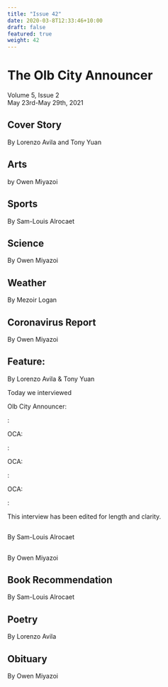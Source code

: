 ```yaml
---
title: "Issue 42"
date: 2020-03-8T12:33:46+10:00
draft: false
featured: true
weight: 42
---
```


# The Olb City Announcer    
Volume 5, Issue 2   
May 23rd-May 29th, 2021    

## Cover Story
By Lorenzo Avila and Tony Yuan



## Arts
by Owen Miyazoi



## Sports
By Sam-Louis Alrocaet



## Science
By Owen Miyazoi



## Weather
By Mezoir Logan



## Coronavirus Report
By Owen Miyazoi    



## Feature: 
By Lorenzo Avila & Tony Yuan

Today we interviewed

Olb City Announcer: 

: 

OCA: 

: 

OCA: 

: 

OCA: 

: 

This interview has been edited for length and clarity.

## 
By Sam-Louis Alrocaet



## 
By Owen Miyazoi



## Book Recommendation
By Sam-Louis Alrocaet



## Poetry
By Lorenzo Avila



## Obituary
By Owen Miyazoi

